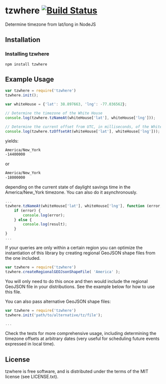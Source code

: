 # tzwhere [![Build Status](https://travis-ci.org/mattbornski/tzwhere.png)](http://travis-ci.org/mattbornski/tzwhere)

Determine timezone from lat/long in NodeJS

## Installation

### Installing tzwhere
```
npm install tzwhere
```

## Example Usage

```javascript
var tzwhere = require('tzwhere')
tzwhere.init();

var whiteHouse = {'lat': 38.897663, 'lng': -77.036562};

// Determine the timezone of the White House
console.log(tzwhere.tzNameAt(whiteHouse['lat'], whiteHouse['lng']));

// Determine the current offset from UTC, in milliseconds, of the White House's timezone
console.log(tzwhere.tzOffsetAt(whiteHouse['lat'], whiteHouse['lng']));
```

yields:

```bash
America/New_York
-14400000
```

or

```bash
America/New_York
-18000000
```

depending on the current state of daylight savings time in the America/New_York timezone.  You can also do it asynchronously.

```javascript
...
tzwhere.tzNameAt(whiteHouse['lat'], whiteHouse['lng'], function (error, result) {
	if (error) {
		console.log(error);
	} else {
		console.log(result);
	}
}
...
```

If your queries are only within a certain region you can optimize the instantiation of this library by creating regional GeoJSON shape files from the one included.
```javascript
var tzwhere = require('tzwhere')
tzwhere.createRegionalGEOJsonShapeFile( 'America' );
```

You will only need to do this once and then would include the regional GeoJSON file in your distributions.  See the example below for how to use this file.


You can also pass alternative GeoJSON shape files:

```javascript
var tzwhere = require('tzwhere')
tzwhere.init('path/to/alternative/tz/file');

...
```

Check the tests for more comprehensive usage, including determining the timezone offsets at arbitrary dates (very useful for scheduling future events expressed in local time).

## License

tzwhere is free software, and is distributed under the terms of the MIT license (see LICENSE.txt).
